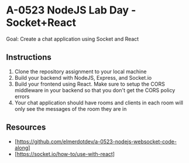 # A-0523 NodeJS Lab Day - Socket+React

Goal: Create a chat application using Socket and React

## Instructions

1. Clone the repository assignment to your local machine
2. Build your backend with NodeJS, Express, and Socket.io
3. Build your frontend using React. Make sure to setup the CORS middleware in your backend so that you don't get the CORS policy errors
4. Your chat application should have rooms and clients in each room will only see the messages of the room they are in

## Resources

- [https://github.com/elmerdotdev/a-0523-nodejs-websocket-code-along]
- [https://socket.io/how-to/use-with-react]
